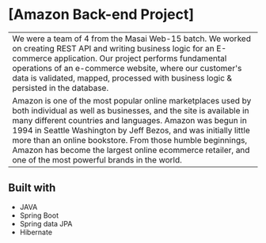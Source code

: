 # [Amazon Back-end Project]
<table>
<tr>
<td>
We were a team of 4 from the Masai Web-15 batch. We worked on creating REST API and writing business logic for an E-commerce application. Our project performs fundamental operations of an e-commerce website, where our customer's data is validated, mapped, processed with business logic & persisted in the database.
  </td>
</tr>
<tr>
<td>
Amazon is one of the most popular online marketplaces used by both individual as well as businesses, and the site is available in many different countries and languages. Amazon was begun in 1994 in Seattle Washington by Jeff Bezos, and was initially little more than an online bookstore. From those humble beginnings, Amazon has become the largest online ecommerce retailer, and one of the most powerful brands in the world. 
  </td>
</tr>
</table>

## Built with 

- JAVA
- Spring Boot
- Spring data JPA
- Hibernate

